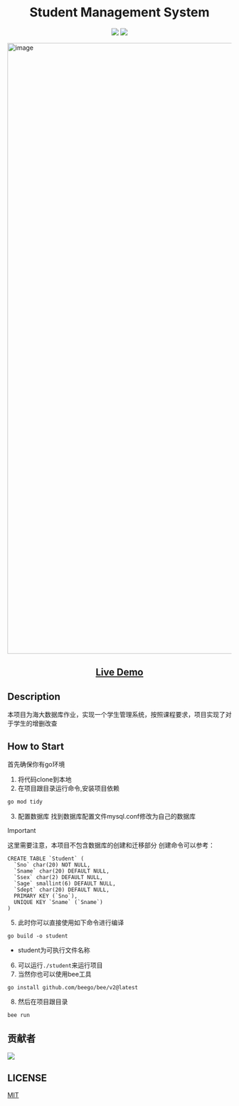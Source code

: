 <h1 align="center">Student Management System</h1>
<p align='center'>
<img src="https://img.shields.io/badge/made%20by-daoxuan-blue">
<img src="https://img.shields.io/badge/go-1.23.0-blue">
</p>
<img width="1374" alt="image" src="https://github.com/user-attachments/assets/8f7a2504-fefb-40be-afbf-adb81d88bd21">
<h2 align="center"><a  href="http://81.70.143.162:7879/">Live Demo</a></h2>

## Description
本项目为海大数据库作业，实现一个学生管理系统，按照课程要求，项目实现了对于学生的增删改查
## How to Start
首先确保你有go环境
1. 将代码clone到本地
2. 在项目跟目录运行命令,安装项目依赖
``` bash
go mod tidy
```
3. 配置数据库
找到数据库配置文件mysql.conf修改为自己的数据库
> [!IMPORTANT]
> 这里需要注意，本项目不包含数据库的创建和迁移部分
创建命令可以参考：
```
CREATE TABLE `Student` (
  `Sno` char(20) NOT NULL,
  `Sname` char(20) DEFAULT NULL,
  `Ssex` char(2) DEFAULT NULL,
  `Sage` smallint(6) DEFAULT NULL,
  `Sdept` char(20) DEFAULT NULL,
  PRIMARY KEY (`Sno`),
  UNIQUE KEY `Sname` (`Sname`)
)
```
5. 此时你可以直接使用如下命令进行编译
```
go build -o student
```
* student为可执行文件名称

6. 可以运行`./student`来运行项目
7. 当然你也可以使用bee工具
```
go install github.com/beego/bee/v2@latest
```
8. 然后在项目跟目录
```
bee run
```
## 贡献者

<a href="https://github.com/dx2331lxz/studentmanagement/graphs/contributors">
  <img src="https://contrib.rocks/image?repo=dx2331lxz/studentmanagement" />
</a>

## LICENSE
[MIT](https://opensource.org/license/mit/)

  
  
